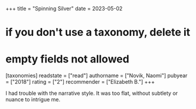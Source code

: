 +++
title = "Spinning Silver"
date = 2023-05-02
# if you don't use a taxonomy, delete it
# empty fields not allowed
[taxonomies]
  readstate = ["read"]
  authorname = ["Novik, Naomi"]
  pubyear = ["2018"]
  rating = ["2"]
  recommender = ["Elizabeth B."]
+++

I had trouble with the narrative style. It was too flat, without subtlety or nuance to intrigue me.